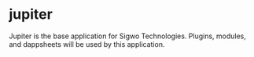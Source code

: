 # jupiter
Jupiter is the base application for Sigwo Technologies. Plugins, modules, and dappsheets will be used by this application.
